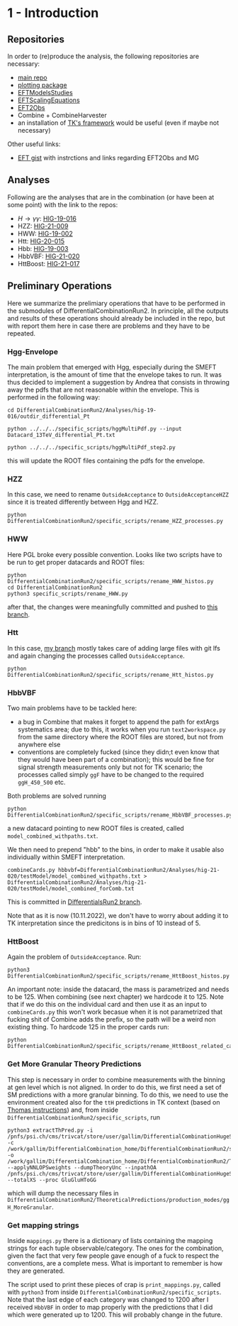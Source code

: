 # 1 - Introduction


## Repositories

In order to (re)produce the analysis, the following repositories are necessary:

- [main repo](https://gitlab.cern.ch/magalli/differentialcombinationrun2-2)
- [plotting package](https://github.com/maxgalli/DifferentialCombinationPostProcess)
- [EFTModelsStudies](https://github.com/maxgalli/EFTModelsStudies)
- [EFTScalingEquations](https://github.com/maxgalli/EFTScalingEquations/tree/differentials_220506)
- [EFT2Obs](https://github.com/maxgalli/EFT2Obs/tree/Run2Legacy_WithOtherChannels2)
- Combine + CombineHarvester
- an installation of [TK's framework](https://github.com/tklijnsma/differentialCombination2017) would be useful (even if maybe not necessary)

Other useful links:

- [EFT gist](https://gist.github.com/maxgalli/7407c634d7d5fa2ab5043ee0e434ba7c) with instrctions and links regarding EFT2Obs and MG

## Analyses

Following are the analyses that are in the combination (or have been at some point) with the link to the repos:

- $H \rightarrow \gamma \gamma$: [HIG-19-016](https://gitlab.cern.ch/magalli/hig-19-016/-/tree/for_combination)
- HZZ: [HIG-21-009](https://gitlab.cern.ch/magalli/hig-21-009/-/tree/Run2Combination)
- HWW: [HIG-19-002](https://gitlab.cern.ch/magalli/hig-19-002/-/tree/Run2Combination)
- Htt: [HIG-20-015](https://gitlab.cern.ch/magalli/hig-20-015/-/tree/Run2Combination_renamed_correctnames)
- Hbb: [HIG-19-003](https://gitlab.cern.ch/magalli/hig-19-003)
- HbbVBF: [HIG-21-020](https://gitlab.cern.ch/magalli/hig-21-020/-/tree/DifferentialsRun2)
- HttBoost: [HIG-21-017](https://gitlab.cern.ch/magalli/hig-21-017/-/tree/DifferentialsRun2)

## Preliminary Operations

Here we summarize the prelimiary operations that have to be performed in the submodules of DifferentialCombinationRun2. In principle, all the outputs and results of these operations should already be included in the repo, but with report them here in case there are problems and they have to be repeated.

### Hgg-Envelope
The main problem that emerged with Hgg, especially during the SMEFT interpretation, is the amount of time that the envelope takes to run. It was thus decided to implement a suggestion by Andrea that consists in throwing away the pdfs that are not reasonable within the envelope. This is performed in the following way:

```
cd DifferentialCombinationRun2/Analyses/hig-19-016/outdir_differential_Pt

python ../../../specific_scripts/hggMultiPdf.py --input Datacard_13TeV_differential_Pt.txt

python ../../../specific_scripts/hggMultiPdf_step2.py
``` 

this will update the ROOT files containing the pdfs for the envelope.

### HZZ

In this case, we need to rename ```OutsideAcceptance``` to ```OutsideAcceptanceHZZ``` since it is treated differently between Hgg and HZZ.

```
python DifferentialCombinationRun2/specific_scripts/rename_HZZ_processes.py
```

### HWW

Here PGL broke every possible convention. Looks like two scripts have to be run to get proper datacards and ROOT files:

```
python DifferentialCombinationRun2/specific_scripts/rename_HWW_histos.py
cd DifferentialCombinationRun2
python3 specific_scripts/rename_HWW.py
```

after that, the changes were meaningfully committed and pushed to [this branch](https://gitlab.cern.ch/magalli/hig-19-002/-/tree/Run2Combination).

### Htt

In this case, [my branch](https://gitlab.cern.ch/magalli/hig-20-015/-/tree/Run2Combination_renamed_correctnames) mostly takes care of adding large files with git lfs and again changing the processes called ```OutsideAcceptance```.
```
python DifferentialCombinationRun2/specific_scripts/rename_Htt_histos.py
```

### HbbVBF
Two main problems have to be tackled here:
- a bug in Combine that makes it forget to append the path for extArgs systematics area; due to this, it works when you run ```text2workspace.py``` from the same directory where the ROOT files are stored, but not from anywhere else
- conventions are completely fucked (since they didn;t even know that they would have been part of a combination); this would be fine for signal strength measurements only but not for TK scenario; the processes called simply ```ggF``` have to be changed to the required ```ggH_450_500``` etc.

Both problems are solved running
```
python DifferentialCombinationRun2/specific_scripts/rename_HbbVBF_processes.py
```
a new datacard pointing to new ROOT files is created, called ```model_combined_withpaths.txt```.

We then need to prepend "hbb" to the bins, in order to make it usable also individually within SMEFT interpretation.

```
combineCards.py hbbvbf=DifferentialCombinationRun2/Analyses/hig-21-020/testModel/model_combined_withpaths.txt > DifferentialCombinationRun2/Analyses/hig-21-020/testModel/model_combined_forComb.txt
```

This is committed in [DifferentialsRun2 branch](https://gitlab.cern.ch/magalli/hig-21-020/-/tree/DifferentialsRun2).

Note that as it is now (10.11.2022), we don't have to worry about adding it to TK interpretation since the predicitons is in bins of 10 instead of 5.

### HttBoost
Again the problem of ```OutsideAcceptance```. Run:
```
python3 DifferentialCombinationRun2/specific_scripts/rename_HttBoost_histos.py
```

An important note: inside the datacard, the mass is parametrized and needs to be 125. When combining (see next chapter) we hardcode it to 125. Note that if we do this on the individual card and then use it as an input to ```combineCards.py``` this won't work becasue when it is not parametrized that fucking shit of Combine adds the prefix, so the path will be a weird non existing thing.
To hardcode 125 in the proper cards run:
```
python DifferentialCombinationRun2/specific_scripts/rename_HttBoost_related_cards.py
```

### Get More Granular Theory Predictions

This step is necessary in order to combine measurements with the binning at gen level which is not aligned. In order to do this, we first need a set of SM predictions with a more granular binning. To do this, we need to use the environment created also for the ```ttH``` predictions in TK context (based on [Thomas instructions](https://gist.github.com/threiten/2c4a10df9be5e5c5938717a3d33cf9bd#extracting-theoretical-predictions)) and, from inside ```DifferentialCombinationRun2/specific_scripts```, run 
```
python3 extractThPred.py -i /pnfs/psi.ch/cms/trivcat/store/user/gallim/DifferentialCombinationHugeSamples/dev_differential_fPA_SFsysT_signal_IA_18 -c /work/gallim/DifferentialCombination_home/DifferentialCombinationRun2/specific_scripts/splitConfig_Pt_2018_MoreGranular.yml -o /work/gallim/DifferentialCombination_home/DifferentialCombinationRun2/TheoreticalPredictions/production_modes/ggH_MoreGranular/theoryPred_Pt_2018_ggHMoreGranular.all --applyNNLOPSweights --dumpTheoryUnc --inpathOA /pnfs/psi.ch/cms/trivcat/store/user/gallim/DifferentialCombinationHugeSamples/dev_differential_fPA_SFsysT_signal_OA_18 --totalXS --proc GluGluHToGG
```
which will dump the necessary files in ```DifferentialCombinationRun2/TheoreticalPredictions/production_modes/ggH_MoreGranular```.

### Get mapping strings

Inside ```mappings.py``` there is a dictionary of lists containing the mapping strings for each tuple observable/category. The ones for the combination, given the fact that very few people gave enough of a fuck to respect the conventions, are a complete mess. What is important to remember is how they are generated.

The script used to print these pieces of crap is ```print_mappings.py```, called with ```python3``` from inside ```DifferentialCombinationRun2/specific_scripts```. Note that the last edge of each category was changed to 1200 after I received ```HbbVBF``` in order to map properly with the predictions that I did which were generated up to 1200. This will probably change in the future.